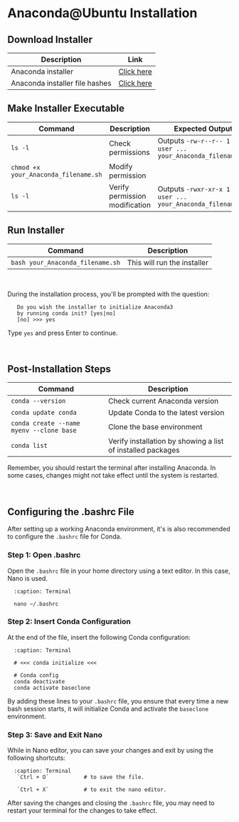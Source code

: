 # Anaconda@Ubuntu Installation

## Download Installer
   | Description                    | Link |
   |--------------------------------| -----|
   | Anaconda installer             | [Click here](https://www.anaconda.com/download#linux) |
   | Anaconda installer file hashes | [Click here](https://docs.anaconda.com/anaconda/install/hashes/) |

## Make Installer Executable
   | Command | Description | Expected Output |
   |---------|-------------|-----------------|
   | `ls -l` | Check permissions | Outputs `-rw-r--r-- 1 user user ... your_Anaconda_filename.sh` |
   | `chmod +x your_Anaconda_filename.sh` | Modify permission |  |
   | `ls -l` | Verify permission modification | Outputs `-rwxr-xr-x 1 user user ... your_Anaconda_filename.sh` |

## Run Installer
| Command | Description |
|---------|-------------|
| `bash your_Anaconda_filename.sh` | This will run the installer |

<br>

   During the installation process, you'll be prompted with the question:
```
   Do you wish the installer to initialize Anaconda3
   by running conda init? [yes|no]
   [no] >>> yes
```
   Type `yes` and press Enter to continue.

<br>

## Post-Installation Steps
   | Command | Description |
   |---------|-------------|
   | `conda --version` | Check current Anaconda version |
   | `conda update conda` | Update Conda to the latest version |
   | `conda create --name myenv --clone base` | Clone the base environment |
   | `conda list`  | Verify installation by showing a list of installed packages |
   
Remember, you should restart the terminal after installing Anaconda. In some cases, changes might not take effect until the system is restarted.

<br>

## Configuring the .bashrc File
After setting up a working Anaconda environment, it's is also recommended to configure the `.bashrc` file for Conda.

### Step 1: Open .bashrc
Open the `.bashrc` file in your home directory using a text editor. In this case, Nano is used.

 ```{code-block} bash
   :caption: Terminal
 
   nano ~/.bashrc
 ```

### Step 2: Insert Conda Configuration
At the end of the file, insert the following Conda configuration:

 ```{code-block} bash
   :caption: Terminal
   
   # <<< conda initialize <<<
   
   # Conda config
   conda deactivate
   conda activate baseclone
```

By adding these lines to your `.bashrc` file, you ensure that every time a new bash session starts, it will initialize Conda and activate the `baseclone` environment.

### Step 3: Save and Exit Nano
While in Nano editor, you can save your changes and exit by using the following shortcuts:

 ```{code-block} bash
   :caption: Terminal    
    `Ctrl + O`           # to save the file.
    
    `Ctrl + X`           # to exit the nano editor.
```


After saving the changes and closing the `.bashrc` file, you may need to restart your terminal for the changes to take effect.

<br>
